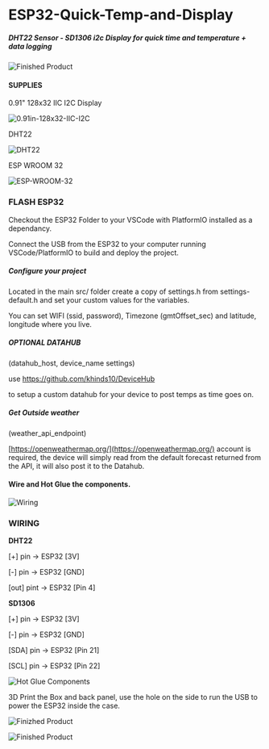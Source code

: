 # ESP32-Quick-Temp-and-Display
##### DHT22 Sensor - SD1306 i2c Display for quick time and temperature + data logging

![Finished Product](https://github.com/khinds10/ESP32-Quick-Temp-and-Display/blob/main/Construction/5.jpg)

#### SUPPLIES

0.91" 128x32 IIC I2C Display

![0.91in-128x32-IIC-I2C](https://github.com/khinds10/ESP32-Quick-Temp-and-Display/blob/main/Construction/0.91in-128x32-IIC-I2C.png)

DHT22

![DHT22](https://github.com/khinds10/ESP32-Quick-Temp-and-Display/blob/main/Construction/DHT22.png)

ESP WROOM 32

![ESP-WROOM-32](https://github.com/khinds10/ESP32-Quick-Temp-and-Display/blob/main/Construction/ESP-WROOM-32.png)

### FLASH ESP32

Checkout the ESP32 Folder to your VSCode with PlatformIO installed as a dependancy.

Connect the USB from the ESP32 to your computer running VSCode/PlatformIO to build and deploy the project.

##### Configure your project

Located in the main src/ folder create a copy of settings.h from settings-default.h and set your custom values for the variables.

You can set WIFI (ssid, password), Timezone (gmtOffset_sec) and latitude, longitude where you live.

##### OPTIONAL DATAHUB 
(datahub_host, device_name settings)

use [https://github.com/khinds10/DeviceHub ](https://github.com/khinds10/DeviceHub)

to setup a custom datahub for your device to post temps as time goes on.

##### Get Outside weather 
(weather_api_endpoint)

[https://openweathermap.org/](https://openweathermap.org/) account is required, the device will simply read from the default forecast returned from the API, it will also post it to the Datahub.

#### Wire and Hot Glue the components.

![Wiring](https://github.com/khinds10/ESP32-Quick-Temp-and-Display/blob/main/Construction/1.jpg)

### WIRING

__DHT22__

[+] pin -> ESP32 [3V]

[-] pin -> ESP32 [GND]

[out] pint -> ESP32 [Pin 4]

__SD1306__

[+] pin -> ESP32 [3V]

[-] pin -> ESP32 [GND]

[SDA] pin -> ESP32 [Pin 21]

[SCL] pin -> ESP32 [Pin 22]

![Hot Glue Components](https://github.com/khinds10/ESP32-Quick-Temp-and-Display/blob/main/Construction/2.jpg)

3D Print the Box and back panel, use the hole on the side to run the USB to power the ESP32 inside the case.

![Finizhed Product](https://github.com/khinds10/ESP32-Quick-Temp-and-Display/blob/main/Construction/3.jpg)

![Finished Product](https://github.com/khinds10/ESP32-Quick-Temp-and-Display/blob/main/Construction/4.jpg)
